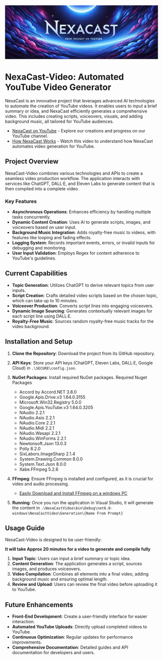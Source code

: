 ![NexaCast Video](https://raw.githubusercontent.com/BConley995/NexaCastVideo/master/Assets/Banner.png)

# NexaCast-Video: Automated YouTube Video Generator

NexaCast is an innovative project that leverages advanced AI technologies to automate the creation of YouTube videos. It enables users to input a brief summary or idea, and NexaCast efficiently generates a comprehensive video. This includes creating scripts, voiceovers, visuals, and adding background music, all tailored for YouTube audiences.

- [NexaCast on YouTube](https://www.youtube.com/channel/UC2NPaEM6nPwXMSgdWJ8WOwg) - Explore our creations and progress on our YouTube channel.
- [How NexaCast Works](https://www.youtube.com/watch?v=Wq6uoHomrig&t=1s) - Watch this video to understand how NexaCast automates video generation for YouTube.

## Project Overview

NexaCast-Video combines various technologies and APIs to create a seamless video production workflow. The application interacts with services like ChatGPT, DALL·E, and Eleven Labs to generate content that is then compiled into a complete video.

### Key Features

- **Asynchronous Operations**: Enhances efficiency by handling multiple tasks concurrently.
- **Dynamic Content Creation**: Uses AI to generate scripts, images, and voiceovers based on user input.
- **Background Music Integration**: Adds royalty-free music to videos, with features like looping and fading effects.
- **Logging System**: Records important events, errors, or invalid inputs for debugging and monitoring.
- **User Input Validation**: Employs Regex for content adherence to YouTube's guidelines.

## Current Capabilities

- **Topic Generation**: Utilizes ChatGPT to derive relevant topics from user inputs.
- **Script Creation**: Crafts detailed video scripts based on the chosen topic, which can take up to 10 minutes.
- **Voiceover Production**: Converts script lines into engaging voiceovers.
- **Dynamic Image Sourcing**: Generates contextually relevant images for each script line using DALL·E.
- **Royalty-Free Music**: Sources random royalty-free music tracks for the video background.

## Installation and Setup

1. **Clone the Repository**: Download the project from its GitHub repository.
2. **API Keys**: Store your API keys (ChatGPT, Eleven Labs, DALL·E, Google Cloud) in `.\SECURE\config.json`.
3. **NuGet Packages**: Install required NuGet packages.
   Required Nuget Packages
    - Accord by Accord.NET      3.8.0
    - Google.Apis.Drive.v3      1.64.0.3155
    - Microsoft.Win32.Registry  5.0.0
    - Google.Apis.YouTube.v3    1.64.0.3205
    - NAudio                    2.2.1
    - NAudio.Asio               2.2.1
    - NAudio.Core               2.2.1
    - NAudio.Midi               2.2.1
    - NAudio.Wasapi             2.2.1
    - NAudio.WinForms           2.2.1
    - Newtonsoft.Json           13.0.3
    - Polly                     8.2.0
    - SixLabors.ImageSharp      2.1.4
    - System.Drawing.Common     8.0.0
    - System.Text.Json          8.0.0
    - Xabe.FFmpeg               5.2.6

4. **FFmpeg**: Ensure FFmpeg is installed and configured, as it is crucial for video and audio processing.
    - [Easily Download and Install FFmpeg on a windows PC](https://www.wikihow.com/Install-FFmpeg-on-Windows)
5. **Running**:  Once you run the application in Visual Studio, it will generate the content in `.\NexaCastVideo\bin\Debug\net6.0-windows\NexaCastVideo\Generation\{Name From Prompt}`

## Usage Guide

NexaCast-Video is designed to be user-friendly:

**It will take Approx 20 minutes for a video to generate and compile fully**

1. **Input Topic**: Users can input a brief summary or topic idea.
2. **Content Generation**: The application generates a script, sources images, and produces voiceovers.
3. **Video Compilation**: Combines all elements into a final video, adding background music and ensuring optimal length.
4. **Review and Upload**: Users can review the final video before uploading it to YouTube.

## Future Enhancements

- **Front-End Development**: Create a user-friendly interface for easier interaction.
- **Automated YouTube Uploads**: Directly upload completed videos to YouTube.
- **Continuous Optimization**: Regular updates for performance improvements.
- **Comprehensive Documentation**: Detailed guides and API documentation for developers and users.
